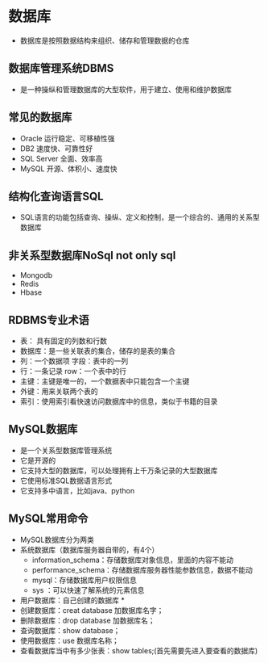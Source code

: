 # 数据库
* 数据库是按照数据结构来组织、储存和管理数据的仓库
## 数据库管理系统DBMS
* 是一种操纵和管理数据库的大型软件，用于建立、使用和维护数据库
## 常见的数据库
* Oracle 运行稳定、可移植性强
* DB2 速度快、可靠性好
* SQL Server 全面、效率高
* MySQL 开源、体积小、速度快
## 结构化查询语言SQL
* SQL语言的功能包括查询、操纵、定义和控制，是一个综合的、通用的关系型数据库
## 非关系型数据库NoSql not only sql
* Mongodb
* Redis
* Hbase
## RDBMS专业术语
* 表： 具有固定的列数和行数
* 数据库：是一些关联表的集合，储存的是表的集合
* 列：一个数据项 字段：表中的一列
* 行：一条记录 row：一个表中的行
* 主键：主键是唯一的，一个数据表中只能包含一个主键
* 外键：用来关联两个表的
* 索引：使用索引看快速访问数据库中的信息，类似于书籍的目录
## MySQL数据库
* 是一个关系型数据库管理系统
* 它是开源的
* 它支持大型的数据库，可以处理拥有上千万条记录的大型数据库
* 它使用标准SQL数据语言形式
* 它支持多中语言，比如java、python
## MySQL常用命令
* MySQL数据库分为两类
* 系统数据库（数据库服务器自带的，有4个）
  * information_schema：存储数据库对象信息，里面的内容不能动
  * performance_schema：存储数据库服务器性能参数信息，数据不能动
  * mysql：存储数据库用户权限信息
  * sys ：可以快速了解系统的元素信息
* 用户数据库：自己创建的数据库
  *
* 创建数据库：creat database 加数据库名字；
* 删除数据库：drop database 加数据库名；
* 查询数据库：show database；
* 使用数据库：use 数据库名称；
* 查看数据库当中有多少张表：show tables;(首先需要先进入要查看的数据库)
